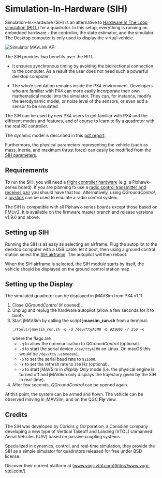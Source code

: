 # Simulation-In-Hardware (SIH)

Simulation-In-Hardware (SIH) is an alternative to [Hardware In The Loop simulation (HITL)](../simulation/hitl.md) for a quadrotor.
In this setup, everything is running on embedded hardware - the controller, the state estimator, and the simulator. 
The Desktop computer is only used to display the virtual vehicle.

![Simulator MAVLink API](../../assets/diagrams/SIH_diagram.png)

The SIH provides two benefits over the HITL:
- It ensures synchronous timing by avoiding the bidirectional connection to the computer.
  As a result the user does not need such a powerful desktop computer.

- The whole simulation remains inside the PX4 environment.
  Developers who are familiar with PX4 can more easily incorporate their own mathematical model into the simulator.
  They can, for instance, modify the aerodynamic model, or noise level of the sensors, or even add a sensor to be simulated.

The SIH can be used by new PX4 users to get familiar with PX4 and the different modes and features, and of course to learn to fly a quadrotor with the real RC controller.

The dynamic model is described in this [pdf report](https://github.com/PX4/Devguide/raw/master/assets/simulation/SIH_dynamic_model.pdf).

Furthermore, the physical parameters representing the vehicle (such as mass, inertia, and maximum thrust force) can easily be modified from the [SIH parameters](../advanced/parameter_reference.md#simulation-in-hardware).

## Requirements

To run the SIH, you will need a [flight controller hardware](https://docs.px4.io/master/en/flight_controller/) (e.g. a Pixhawk-series board).
If you are planning to use a [radio control transmitter and receiver pair](https://docs.px4.io/master/en/getting_started/rc_transmitter_receiver.html) you should have that too.
Alternatively, using *QGroundControl*, a [joystick](https://docs.qgroundcontrol.com/en/SetupView/Joystick.html) can be used to emulate a radio control system.

The SIH is compatible with all Pixhawk-series boards except those based on FMUv2.
It is available on the firmware master branch and release versions v1.9.0 and above.

## Setting up SIH

Running the SIH is as easy as selecting an airframe.
Plug the autopilot to the desktop computer with a USB cable, let it boot, then using a ground control station select the [SIH airframe](../airframes/airframe_reference.md#simulation-copter).
The autopilot will then reboot.

When the SIH airframe is selected, the SIH module starts by itself, the vehicle should be displayed on the ground control station map.

## Setting up the Display

The simulated quadrotor can be displayed in jMAVSim from PX4 v1.11.

1. Close *QGroundControl* (if opened).
1. Unplug and replug the hardware autopilot (allow a few seconds for it to boot).
1. Start jMAVSim by calling the script **jmavsim_run.sh** from a terminal:
   ```
   ./Tools/jmavsim_run.sh -q -d /dev/ttyACM0 -b 921600 -r 250 -o
   ```
   where the flags are
   - `-q` to allow the communication to *QGroundControl* (optional).
   - `-d` to start the serial device `/dev/ttyACM0` on Linux.
     On macOS this would be `/dev/tty.usbmodem1`.
   - `-b` to set the serial baud rate to `921600`.
   - `-r` to set the refresh rate to `250` Hz (optional).
   - `-o` to start jMAVSim in *display Only* mode (i.e. the physical engine is turned off and jMAVSim only displays the trajectory given by the SIH in real-time).
1. After few seconds, *QGroundControl* can be opened again.

At this point, the system can be armed and flown.
The vehicle can be observed moving in jMAVSim, and on the QGC __Fly__ view.


## Credits

The SIH was developed by Coriolis g Corporation, a Canadian company developing a new type of Vertical Takeoff and Landing (VTOL) Unmanned Aerial Vehicles (UAV) based on passive coupling systems. 

Specialized in dynamics, control, and real-time simulation, they provide the SIH as a simple simulator for quadrotors released for free under BSD license.

Discover their current platform at [www.vogi-vtol.com](http://www.vogi-vtol.com/).
